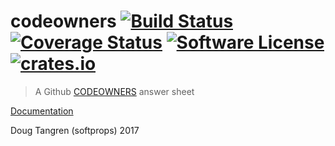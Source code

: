# codeowners [![Build Status](https://travis-ci.org/softprops/codeowners.svg?branch=master)](https://travis-ci.org/softprops/codeowners) [![Coverage Status](https://coveralls.io/repos/github/softprops/codeowners/badge.svg?branch=master)](https://coveralls.io/github/softprops/codeowners?branch=master) [![Software License](https://img.shields.io/badge/license-MIT-brightgreen.svg)](LICENSE) [![crates.io](https://img.shields.io/crates/v/codeowners.svg)](https://crates.io/crates/codeowners)

> A Github [CODEOWNERS](https://help.github.com/articles/about-codeowners/) answer sheet

[Documentation](https://softprops.github.io/codeowners)

Doug Tangren (softprops) 2017
